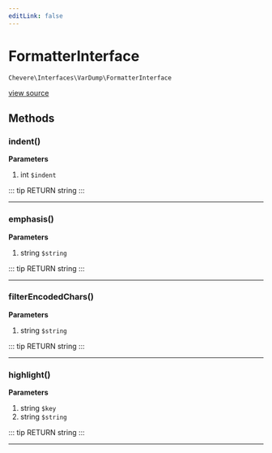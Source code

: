 ```yaml
---
editLink: false
---
```


# FormatterInterface

`Chevere\Interfaces\VarDump\FormatterInterface`

[view source](https://github.com/chevere/chevere/blob/master/interfaces/VarDump/FormatterInterface.php)

## Methods

### indent()

**Parameters**

1. int `$indent`

::: tip RETURN
string
:::

---

### emphasis()

**Parameters**

1. string `$string`

::: tip RETURN
string
:::

---

### filterEncodedChars()

**Parameters**

1. string `$string`

::: tip RETURN
string
:::

---

### highlight()

**Parameters**

1. string `$key`
2. string `$string`

::: tip RETURN
string
:::

---

